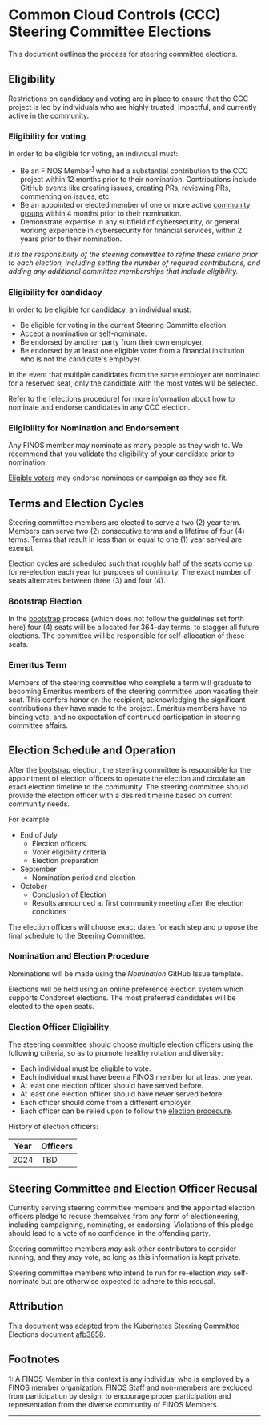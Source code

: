 # Common Cloud Controls (CCC) Steering Committee Elections

This document outlines the process for steering committee elections.

## Eligibility

Restrictions on candidacy and voting are in place to ensure that the CCC project is led by individuals who are highly trusted, impactful, and currently active in the community.

### Eligibility for voting

In order to be eligible for voting, an individual must:

- Be an FINOS Member<sup>[1](#footnote1)</sup> who had a substantial contribution to the CCC project within 12 months prior to their nomination. Contributions include GitHub events like creating issues, creating PRs, reviewing PRs, commenting on issues, etc.
- Be an appointed or elected member of one or more active [community groups] within 4 months prior to their nomination.
- Demonstrate expertise in any subfield of cybersecurity, or general working experience in cybersecurity for financial services, within 2 years prior to their nomination.

_It is the responsibility of the steering committee to refine these criteria prior to each election, including setting the number of required contributions, and adding any additional committee memberships that include eligibility._

### Eligibility for candidacy

In order to be eligible for candidacy, an individual must:

* Be eligible for voting in the current Steering Committe election.
* Accept a nomination or self-nominate.
* Be endorsed by another party from their own employer.
* Be endorsed by at least one eligible voter from a financial institution who is
  not the candidate's employer.

In the event that multiple candidates from the same employer are nominated for a reserved seat, only the candidate with the most votes will be selected.

Refer to the [elections procedure] for more information about how to nominate and endorse candidates in any CCC election.

### Eligibility for Nomination and Endorsement

Any FINOS member may nominate as many people as they wish to. We recommend that you validate the eligibility of your candidate prior to nomination.

[Eligible voters](#eligibility-for-voting) may endorse nominees or campaign as they see fit.

## Terms and Election Cycles

Steering committee members are elected to serve a two (2) year term. Members can serve two (2) consecutive terms and a lifetime of four (4) terms. Terms that result in less than or equal to one (1) year served are exempt.

Election cycles are scheduled such that roughly half of the seats come up for re-election each year for purposes of continuity. The exact number of seats alternates between three (3) and four (4).

### Bootstrap Election

In the [bootstrap] process (which does not follow the guidelines set forth here) four (4) seats will be allocated for 364-day terms, to stagger all future elections. The committee will be responsible for self-allocation of these seats.

### Emeritus Term

Members of the steering committee who complete a term will graduate to becoming Emeritus members of the steering committee upon vacating their seat. This confers honor on the recipient, acknowledging the significant contributions they have made to the project. Emeritus members have no binding vote, and no expectation of continued participation in steering committee affairs.

## Election Schedule and Operation

After the [bootstrap] election, the steering committee is responsible for the appointment of election officers to operate the election and circulate an exact election timeline to the community. The steering committee should provide the election officer with a desired timeline based on current community needs.

For example:

- End of July
  - Election officers
  - Voter eligibility criteria
  - Election preparation
- September   
  - Nomination period and election
- October  
  - Conclusion of Election
  - Results announced at first community meeting after the election concludes

The election officers will choose exact dates for each step and propose the final schedule to the Steering Committee.

### Nomination and Election Procedure

Nominations will be made using the _Nomination_ GitHub Issue template.

Elections will be held using an online preference election system which supports Condorcet elections. The most preferred candidates will be elected to the open seats.

### Election Officer Eligibility

The steering committee should choose multiple election officers using the following criteria, so as to promote healthy rotation and diversity:

- Each individual must be eligible to vote.
- Each individual must have been a FINOS member for at least one year.
- At least one election officer should have served before.
- At least one election officer should have never served before.
- Each officer should come from a different employer.
- Each officer can be relied upon to follow the [election procedure].  

History of election officers:  

|Year|Officers|
|---|---|
| 2024 | TBD |

## Steering Committee and Election Officer Recusal

Currently serving steering committee members and the appointed election officers
pledge to recuse themselves from any form of electioneering, including
campaigning, nominating, or endorsing. Violations of this pledge should lead to
a vote of no confidence in the offending party.

Steering committee members _may_ ask other contributors to consider running,
and they _may_ vote, so long as this information is kept private.

Steering committee members who intend to run for re-election _may_
self-nominate but are otherwise expected to adhere to this recusal.

## Attribution

This document was adapted from the Kubernetes Steering Committee Elections document [afb3858].

## Footnotes

<a name="footnote1">1</a>: A FINOS Member in this context is any individual who is employed by a FINOS member organization. FINOS Staff and non-members are excluded from participation by design, to encourage proper participation and representation from the diverse community of FINOS Members.

---

[community groups]: ./community.md

[Condorcet]: https://en.wikipedia.org/wiki/Condorcet_method

[election procedure]: #election-procedure

[bootstrap]: https://github.com/CCC/community/tree/master/docs/formation/bootstrap.md
[elections]: https://github.com/CCC/community/tree/master/docs/governance/elections.md

[afb3858]: https://github.com/kubernetes/steering/blob/afb3858/elections.md
